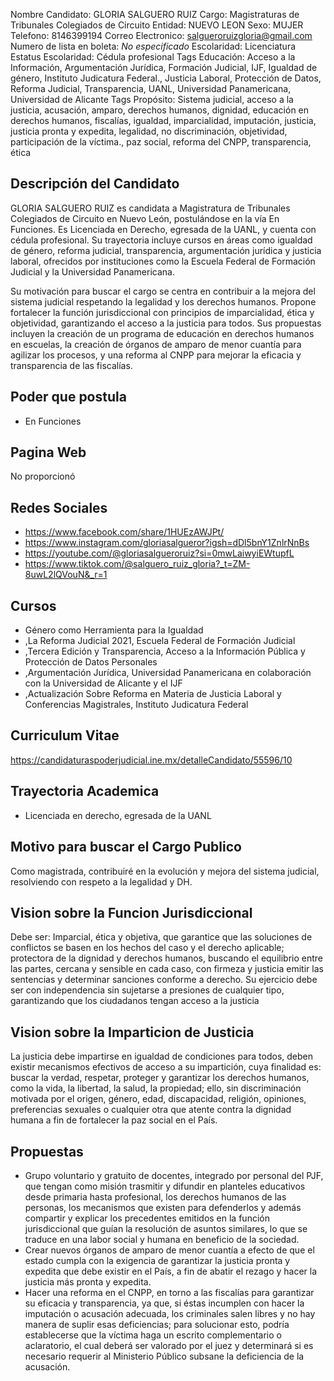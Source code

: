 Nombre Candidato: GLORIA SALGUERO RUIZ
Cargo: Magistraturas de Tribunales Colegiados de Circuito
Entidad: NUEVO LEON
Sexo: MUJER
Telefono: 8146399194
Correo Electronico: salgueroruizgloria@gmail.com
Numero de lista en boleta: *No especificado*
Escolaridad: Licenciatura
Estatus Escolaridad: Cédula profesional
Tags Educación: Acceso a la Información, Argumentación Jurídica, Formación Judicial, IJF, Igualdad de género, Instituto Judicatura Federal., Justicia Laboral, Protección de Datos, Reforma Judicial, Transparencia, UANL, Universidad Panamericana, Universidad de Alicante
Tags Propósito: Sistema judicial, acceso a la justicia, acusación, amparo, derechos humanos, dignidad, educación en derechos humanos, fiscalías, igualdad, imparcialidad, imputación, justicia, justicia pronta y expedita, legalidad, no discriminación, objetividad, participación de la víctima., paz social, reforma del CNPP, transparencia, ética


## Descripción del Candidato 

GLORIA SALGUERO RUIZ es candidata a Magistratura de Tribunales Colegiados de Circuito en Nuevo León, postulándose en la vía En Funciones. Es Licenciada en Derecho, egresada de la UANL, y cuenta con cédula profesional. Su trayectoria incluye cursos en áreas como igualdad de género, reforma judicial, transparencia, argumentación jurídica y justicia laboral, ofrecidos por instituciones como la Escuela Federal de Formación Judicial y la Universidad Panamericana.

Su motivación para buscar el cargo se centra en contribuir a la mejora del sistema judicial respetando la legalidad y los derechos humanos. Propone fortalecer la función jurisdiccional con principios de imparcialidad, ética y objetividad, garantizando el acceso a la justicia para todos. Sus propuestas incluyen la creación de un programa de educación en derechos humanos en escuelas, la creación de órganos de amparo de menor cuantía para agilizar los procesos, y una reforma al CNPP para mejorar la eficacia y transparencia de las fiscalías.


## Poder que postula

- En Funciones


## Pagina Web

No proporcionó


## Redes Sociales

- https://www.facebook.com/share/1HUEzAWJPt/
- https://www.instagram.com/gloriasalgueror?igsh=dDl5bnY1ZnlrNnBs
- https://youtube.com/@gloriasalgueroruiz?si=0mwLaiwyiEWtupfL
- https://www.tiktok.com/@salguero_ruiz_gloria?_t=ZM-8uwL2lQVouN&_r=1


## Cursos

- Género como Herramienta para la Igualdad
- ,La Reforma Judicial 2021, Escuela Federal de Formación Judicial
- ,Tercera Edición y Transparencia, Acceso a la Información Pública y Protección de Datos Personales
- ,Argumentación Jurídica, Universidad Panamericana en colaboración con la Universidad de Alicante y el IJF
- ,Actualización Sobre Reforma en Materia de Justicia Laboral y Conferencias Magistrales, Instituto Judicatura Federal


## Curriculum Vitae

https://candidaturaspoderjudicial.ine.mx/detalleCandidato/55596/10


## Trayectoria Academica

- Licenciada en derecho, egresada de la UANL


## Motivo para buscar el Cargo Publico

Como magistrada, contribuiré en la evolución y mejora del sistema judicial, resolviendo con respeto a la legalidad y DH.


## Vision sobre la Funcion Jurisdiccional

Debe ser: Imparcial, ética y objetiva, que garantice que las soluciones de conflictos se basen en los hechos del caso y el derecho aplicable; protectora de la dignidad y derechos humanos, buscando el equilibrio entre las partes, cercana y sensible en cada caso, con firmeza y justicia emitir las sentencias y determinar sanciones conforme a derecho. Su ejercicio debe ser con independencia sin sujetarse a presiones de cualquier tipo, garantizando que los ciudadanos tengan acceso a la justicia


## Vision sobre la Imparticion de Justicia

La justicia debe impartirse en igualdad de condiciones para todos, deben existir mecanismos efectivos de acceso a su impartición, cuya finalidad es: buscar la verdad, respetar, proteger y garantizar los derechos humanos, como la vida, la libertad, la salud, la propiedad; ello, sin discriminación motivada por el origen, género, edad, discapacidad, religión, opiniones, preferencias sexuales o cualquier otra que atente contra la dignidad humana a fin de fortalecer la paz social en el País.


## Propuestas

- Grupo voluntario y gratuito de docentes, integrado por personal del PJF, que tengan como misión trasmitir y difundir en planteles educativos desde primaria hasta profesional, los derechos humanos de las personas, los mecanismos que existen para defenderlos y además compartir y explicar los precedentes emitidos en la función jurisdiccional que guían la resolución de asuntos similares, lo que se traduce en una labor social y humana en beneficio de la sociedad.
- Crear nuevos órganos de amparo de menor cuantía a efecto de que el estado cumpla con la exigencia de garantizar la justicia pronta y expedita que debe existir en el País, a fin de abatir el rezago y hacer la justicia más pronta y expedita.
- Hacer una reforma en el CNPP, en torno a las fiscalías para garantizar su eficacia y transparencia, ya que, si éstas incumplen con hacer la imputación o acusación adecuada, los criminales salen libres y no hay manera de suplir esas deficiencias; para solucionar esto, podría establecerse que la víctima haga un escrito complementario o aclaratorio, el cual deberá ser valorado por el juez y determinará si es necesario requerir al Ministerio Público subsane la deficiencia de la acusación.

